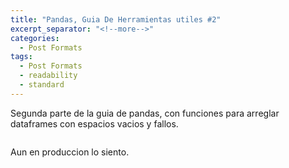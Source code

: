 ```yaml
---
title: "Pandas, Guia De Herramientas utiles #2"
excerpt_separator: "<!--more-->"
categories:
  - Post Formats
tags:
  - Post Formats
  - readability
  - standard
---
```


Segunda parte de la guia de pandas, con funciones para arreglar dataframes con espacios vacios y fallos.

<figure style="width: 600px">
  <img src="{{ site.url }}{{ site.baseurl }}/assets/images/pandas_2.JPG" alt="">
</figure> 

<!--more-->

Aun en produccion lo siento. 

<figure style="width: 1800px">
  <img src="{{ site.url }}{{ site.baseurl }}/assets/images/lofi4.jpg" alt="">
</figure> 